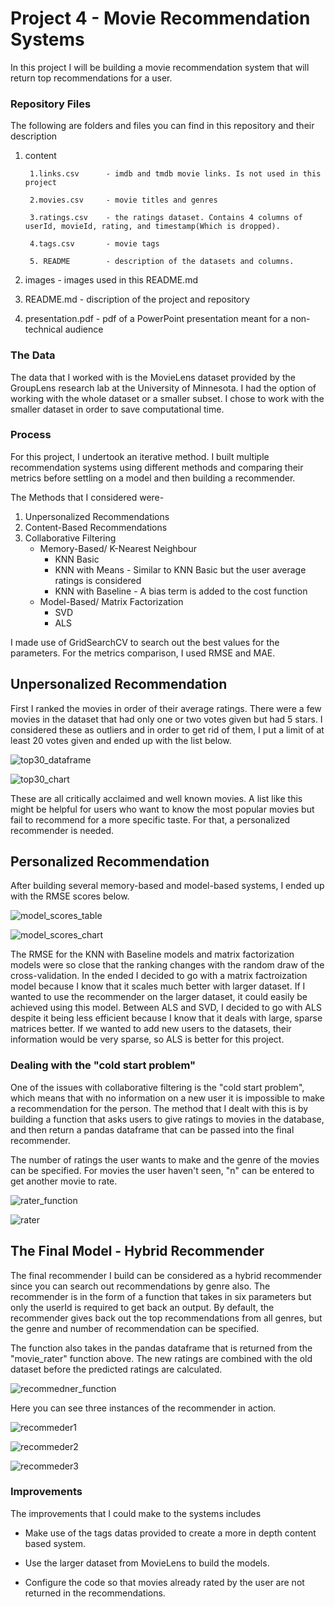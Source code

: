 # Project 4 - Movie Recommendation Systems

In this project I will be building a movie recommendation system that will return top recommendations for a user.

### Repository Files
The following are folders and files you can find in this repository and their description

1. content

        1.links.csv      - imdb and tmdb movie links. Is not used in this project

        2.movies.csv     - movie titles and genres

        3.ratings.csv    - the ratings dataset. Contains 4 columns of userId, movieId, rating, and timestamp(Which is dropped).

        4.tags.csv       - movie tags
        
        5. README        - description of the datasets and columns. 

    
 2. images            - images used in this README.md


 3. README.md         - discription of the project and repository


 4. presentation.pdf  - pdf of a PowerPoint presentation meant for a non-technical audience
 
 ### The Data
The data that I worked with is the MovieLens dataset provided by the GroupLens research lab at the University of Minnesota. I had the option of working with the whole dataset or a smaller subset. I chose to work with the smaller dataset in order to save computational time.
 
 ### Process
 
For this project, I undertook an iterative method. I built multiple recommendation systems using different methods and comparing their metrics before settling on a model and then building a recommender.

The Methods that I considered were-

1. Unpersonalized Recommendations
2. Content-Based Recommendations
3. Collaborative Filtering
    - Memory-Based/ K-Nearest Neighbour
        - KNN Basic 
        - KNN with Means - Similar to KNN Basic but the user average ratings is considered
        - KNN with Baseline - A bias term is added to the cost function
    - Model-Based/ Matrix Factorization
        - SVD
        - ALS
    
I made use of GridSearchCV to search out the best values for the parameters. For the metrics comparison, I used RMSE and MAE.

## Unpersonalized Recommendation

First I ranked the movies in order of their average ratings. There were a few movies in the dataset that had only one or two votes given but had 5 stars. I considered these as outliers and in order to get rid of them, I put a limit of at least 20 votes given and ended up with the list below.

![top30_dataframe](images/Top30.PNG)


![top30_chart](images/top30_chart.png)

These are all critically acclaimed and well known movies. A list like this might be helpful for users who want to know the most popular movies but fail to recommend for a more specific taste. For that, a personalized recommender is needed.

## Personalized Recommendation

After building several memory-based and model-based systems, I ended up with the RMSE scores below.


![model_scores_table](images/metrics.PNG)


![model_scores_chart](images/RMSE_scores.png)

The RMSE for the KNN with Baseline models and matrix factorization models were so close that the ranking changes with the random draw of the cross-validation. In the ended I decided to go with a matrix factroization model because I know that it scales much better with larger dataset. If I wanted to use the recommender on the larger dataset, it could easily be achieved using this model. Between ALS and SVD, I decided to go with ALS despite it being less efficient because I know that it deals with large, sparse matrices better. If we wanted to add new users to the datasets, their information would be very sparse, so ALS is better for this project.

### Dealing with the "cold start problem"

One of the issues with collaborative filtering is the "cold start problem", which means that with no information on a new user it is impossible to make a recommendation for the person. The method that I dealt with this is by building a function that asks users to give ratings to movies in the database, and then return a pandas dataframe that can be passed into the final recommender.

The number of ratings the user wants to make and the genre of the movies can be specified. For movies the user haven't seen, "n" can be entered to get another movie to rate.

![rater_function](images/function_rater.PNG)


![rater](images/new_ratings.PNG)

## The Final Model - Hybrid Recommender

The final recommender I build can be considered as a hybrid recommender since you can search out recommendations by genre also. The recommender is in the form of a function that takes in six parameters but only the userId is required to get back an output. By default, the recommender gives back out the top recommendations from all genres, but the genre and number of recommendation can be specified.

The function also takes in the pandas dataframe that is returned from the "movie_rater" function above. The new ratings are combined with the old dataset before the predicted ratings are calculated. 

![recommedner_function](images/final_recommender.PNG)


Here you can see three instances of the recommender in action.

![recommeder1](images/recommender1.PNG)

![recommeder2](images/reccomender2.PNG)

![recommeder3](images/recommender_withnewratings.PNG)


### Improvements

The improvements that I could make to the systems includes

- Make use of the tags datas provided to create a more in depth content based system.

- Use the larger dataset from MovieLens to build the models.

- Configure the code so that movies already rated by the user are not returned in the recommendations.









